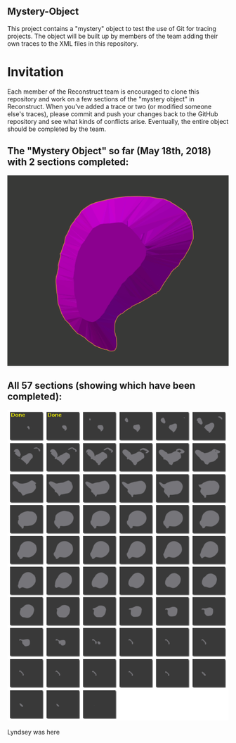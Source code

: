 ## Mystery-Object
This project contains a "mystery" object to test the use of Git for tracing projects. The object will be built up by members of the team adding their own traces to the XML files in this repository.

# Invitation
Each member of the Reconstruct team is encouraged to clone this repository and work on a few sections of the "mystery object" in Reconstruct. When you've added a trace or two (or modified someone else's traces), please commit and push your changes back to the GitHub repository and see what kinds of conflicts arise. Eventually, the entire object should be completed by the team.

## The "Mystery Object" so far (May 18th, 2018) with 2 sections completed:
![MysteryObject](images/sections_so_far.gif?raw=true "MysteryObject")


## All 57 sections (showing which have been completed):
![CompletedFrames](images/All_Frames_Done.png?raw=true "CompletedFrames")

Lyndsey was here
